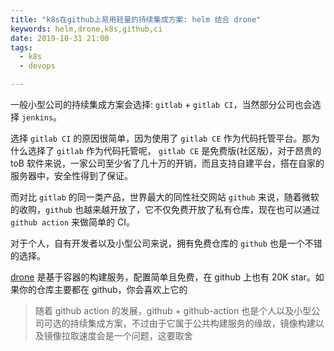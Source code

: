 ```yaml
--- 
title: "k8s在github上易用轻量的持续集成方案: helm 结合 drone"
keywords: helm,drone,k8s,github,ci
date: 2019-10-31 21:00
tags:
  - k8s
  - devops

---
```


一般小型公司的持续集成方案会选择: `gitlab` + `gitlab CI`，当然部分公司也会选择 `jenkins`。

选择 `gitlab CI` 的原因很简单，因为使用了 `gitlab CE` 作为代码托管平台。那为什么选择了 `gitlab` 作为代码托管呢， `gitlab CE` 是免费版(社区版)，对于昂贵的 toB 软件来说，一家公司至少省了几十万的开销，而且支持自建平台，搭在自家的服务器中，安全性得到了保证。

而对比 `gitlab` 的同一类产品，世界最大的同性社交网站 `github` 来说，随着微软的收购，`github` 也越来越开放了，它不仅免费开放了私有仓库，现在也可以通过 `github action` 来做简单的 CI。

对于个人，自有开发者以及小型公司来说，拥有免费仓库的 `github` 也是一个不错的选择。

[drone](https://drone.io/) 是基于容器的构建服务，配置简单且免费，在 github 上也有 20K star。如果你的仓库主要都在 github，你会喜欢上它的

> 随着 github action 的发展，github + github-action 也是个人以及小型公司可选的持续集成方案，不过由于它属于公共构建服务的缘故，镜像构建以及镜像拉取速度会是一个问题，这要取舍
